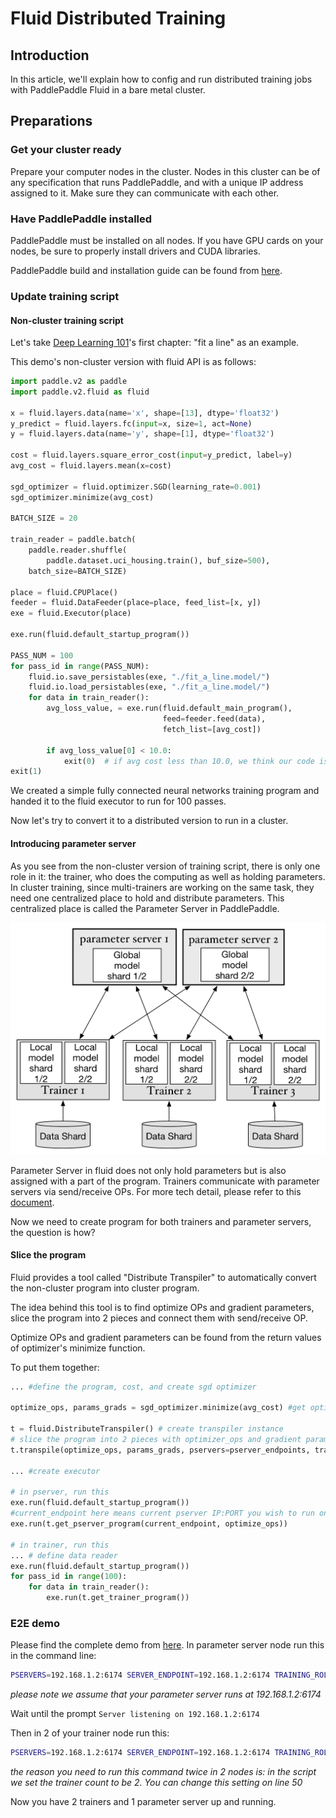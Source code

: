 # Fluid Distributed Training

## Introduction

In this article, we'll explain how to config and run distributed training jobs with PaddlePaddle Fluid in a bare metal cluster.

## Preparations

### Get your cluster ready

Prepare your computer nodes in the cluster. Nodes in this cluster can be of any specification that runs PaddlePaddle, and with a unique IP address assigned to it. Make sure they can communicate with each other.

### Have PaddlePaddle installed

PaddlePaddle must be installed on all nodes. If you have GPU cards on your nodes, be sure to properly install drivers and CUDA libraries.

PaddlePaddle build and installation guide can be found from [here](http://www.paddlepaddle.org/docs/develop/documentation/en/getstarted/build_and_install/index_en.html).

### Update training script

#### Non-cluster training script

Let's take [Deep Learning 101](http://www.paddlepaddle.org/docs/develop/book/01.fit_a_line/index.html)'s first chapter: "fit a line" as an example.

This demo's non-cluster version with fluid API is as follows:

``` python
import paddle.v2 as paddle
import paddle.v2.fluid as fluid

x = fluid.layers.data(name='x', shape=[13], dtype='float32')
y_predict = fluid.layers.fc(input=x, size=1, act=None)
y = fluid.layers.data(name='y', shape=[1], dtype='float32')

cost = fluid.layers.square_error_cost(input=y_predict, label=y)
avg_cost = fluid.layers.mean(x=cost)

sgd_optimizer = fluid.optimizer.SGD(learning_rate=0.001)
sgd_optimizer.minimize(avg_cost)

BATCH_SIZE = 20

train_reader = paddle.batch(
    paddle.reader.shuffle(
        paddle.dataset.uci_housing.train(), buf_size=500),
    batch_size=BATCH_SIZE)

place = fluid.CPUPlace()
feeder = fluid.DataFeeder(place=place, feed_list=[x, y])
exe = fluid.Executor(place)

exe.run(fluid.default_startup_program())

PASS_NUM = 100
for pass_id in range(PASS_NUM):
    fluid.io.save_persistables(exe, "./fit_a_line.model/")
    fluid.io.load_persistables(exe, "./fit_a_line.model/")
    for data in train_reader():
        avg_loss_value, = exe.run(fluid.default_main_program(),
                                  feed=feeder.feed(data),
                                  fetch_list=[avg_cost])

        if avg_loss_value[0] < 10.0:
            exit(0)  # if avg cost less than 10.0, we think our code is good.
exit(1)
```

We created a simple fully connected neural networks training program and handed it to the fluid executor to run for 100 passes.

Now let's try to convert it to a distributed version to run in a cluster.

#### Introducing parameter server

As you see from the non-cluster version of training script, there is only one role in it: the trainer, who does the computing as well as holding parameters. In cluster training, since multi-trainers are working on the same task, they need one centralized place to hold and distribute parameters. This centralized place is called the Parameter Server in PaddlePaddle.

![parameter server architect](src/trainer.png)

Parameter Server in fluid does not only hold parameters but is also assigned with a part of the program. Trainers communicate with parameter servers via send/receive OPs. For more tech detail, please refer to this [document](https://github.com/PaddlePaddle/Paddle/blob/develop/doc/design/dist_refactor/distributed_architecture.md).

Now we need to create program for both trainers and parameter servers, the question is how?

#### Slice the program

Fluid provides a tool called "Distribute Transpiler" to automatically convert the non-cluster program into cluster program.

The idea behind this tool is to find optimize OPs and gradient parameters, slice the program into 2 pieces and connect them with send/receive OP.

Optimize OPs and gradient parameters can be found from the return values of optimizer's minimize function.

To put them together:

``` python
... #define the program, cost, and create sgd optimizer

optimize_ops, params_grads = sgd_optimizer.minimize(avg_cost) #get optimize OPs and gradient parameters

t = fluid.DistributeTranspiler() # create transpiler instance
# slice the program into 2 pieces with optimizer_ops and gradient parameters list, as well as pserver_endpoints, which is a comma separated list of [IP:PORT] and number of trainers
t.transpile(optimize_ops, params_grads, pservers=pserver_endpoints, trainers=2) 

... #create executor

# in pserver, run this
exe.run(fluid.default_startup_program())
#current_endpoint here means current pserver IP:PORT you wish to run on
exe.run(t.get_pserver_program(current_endpoint, optimize_ops)) 

# in trainer, run this
... # define data reader
exe.run(fluid.default_startup_program())
for pass_id in range(100):
    for data in train_reader():
        exe.run(t.get_trainer_program())


```

### E2E demo

Please find the complete demo from [here](https://github.com/PaddlePaddle/Paddle/blob/develop/python/paddle/v2/fluid/tests/book_distribute/notest_dist_fit_a_line.py). In parameter server node run this in the command line:

``` bash
PSERVERS=192.168.1.2:6174 SERVER_ENDPOINT=192.168.1.2:6174 TRAINING_ROLE=PSERVER python notest_dist_fit_a_line.py
```

*please note we assume that your parameter server runs at 192.168.1.2:6174*

Wait until the prompt `Server listening on 192.168.1.2:6174`

Then in 2 of your trainer node run this:

``` bash
PSERVERS=192.168.1.2:6174 SERVER_ENDPOINT=192.168.1.2:6174 TRAINING_ROLE=TRAINER python notest_dist_fit_a_line.py
```

*the reason you need to run this command twice in 2 nodes is: in the script we set the trainer count to be 2. You can change this setting on line 50*

Now you have 2 trainers and 1 parameter server up and running.
